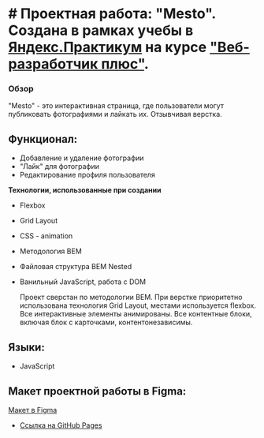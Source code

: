 # # Проектная работа: "Mesto". Создана в рамках учебы в [Яндекс.Практикум](https://praktikum.yandex.ru/) на курсе ["Веб-разработчик плюс"](https://practicum.yandex.ru/web-plus/).

### Обзор

"Mesto" - это интерактивная страница, где пользователи могут публиковать фотографиями и лайкать их. Отзывчивая верстка.

## Функционал:

- Добавление и удаление фотографии
- "Лайк" для фотографии
- Редактирование профиля пользователя

**Технологии, использованные при создании**

- Flexbox
- Grid Layout
- CSS - animation
- Методология BEM
- Файловая структура BEM Nested
- Ванильный JavaScript, работа с DOM

  Проект сверстан по методологии BEM. При верстке приоритетно использована технология Grid Layout, местами используется flexbox. Все интерактивные элементы анимированы. Все контентные блоки, включая блок с карточками, контентонезависимы.

## Языки:

- JavaScript

## Макет проектной работы в Figma:

[Макет в Figma](https://www.figma.com/file/bjyvbKKJN2naO0ucURl2Z0/JavaScript.-Sprint-5?node-id=0%3A1)

- [Ссылка на GitHub Pages](http://rochernikov.github.io/mesto-project/)
